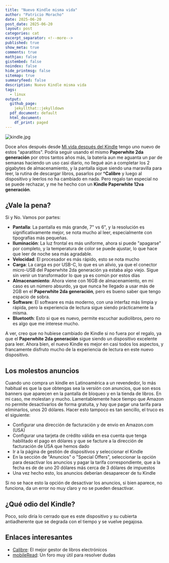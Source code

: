 ```yaml
---
title: "Nuevo Kindle misma vida"
author: "Patricio Moracho"
date: 2025-06-20
post_date: 2025-06-20
layout: post
categories: cat
excerpt_separator: <!--more-->
published: true
show_meta: true
comments: true
mathjax: false
gistembed: false
noindex: false
hide_printmsg: false
sitemap: true
summaryfeed: false
description: Nuevo Kindle misma vida
tags:
  - linux
output:
  github_page:
    jekyllthat::jekylldown
  pdf_document: default
  html_document:
    df_print: paged
---
```


![kindle.jpg]({{site.baseurl}}/images/2025/kindle-12.jpg)

Doce años después desde [Mi vida después del Kindle] tengo uno nuevo de estos
"aparatitos". Podría seguir usando el mismo **Paperwhite 2da generación** por
otros tantos años más, la batería aun me aguanta un par de semanas haciendo un
uso casi diario, no llegué aún a completar los 2 gigabytes de almacenamiento, y
la pantalla sigue siendo una maravilla para leer, la rutina de descargar libros,
pasarlos por ***Calibre** y luego al dispositivo y leerlos no ha cambiado en
nada. Pero regalo tan especial no se puede rechazar, y me he hecho con un
**Kindle Paperwhite 12va generación**.

## ¿Vale la pena?

Si y No. Vamos por partes:

* **Pantalla**: La pantalla es más grande, 7" vs 6", y la resolución es
  significativamente mejor, se nota mucho al leer, especialmente con tipografías
  más pequeñas.
* **Iluminación**: La luz frontal es más uniforme, ahora si puede "apagarse" por
  completo, y la temperatura de color se puede ajustar, lo que hace que leer de
  noche sea más agradable.
* **Velocidad**: El procesador es más rápido, esto se nota mucho
* **Carga**: La carga es por USB-C, lo que es un alivio, ya que el conector
  micro-USB del Paperwhite 2da generación ya estaba algo viejo. Sigue sin venir
  un transformador lo que ya es común por estos días
* **Almacenamiento**: Ahora viene con 16GB de almacenamiento, en mi caso es un
  número absurdo, ya que nunca he llegado a usar más de 2GB en el **Paperwhite 2da
  generación**, pero es bueno saber que tengo espacio de sobra.
* **Software**: El software es más moderno, con una interfaz más limpia y
  rápida, pero la experiencia de lectura sigue siendo prácticamente la misma.
* **Bluetooth**: Esto si que es nuevo, permite escuchar audiolibros, pero
  no es algo que me interese mucho.

A ver, creo que no hubiese cambiado de Kindle si no fuera por el regalo, ya que
el **Paperwhite 2da generación** sigue siendo un dispositivo excelente para leer. Ahora
bien, el nuevo Kindle es mejor en casi todos los aspectos, y francamente
disfruto mucho de la experiencia de lectura en este nuevo dispositivo. 

## Los molestos anuncios

Cuando uno compra un kindle en Latinoamérica a un revendedor, lo más habitual es
que la que obtengas sea la versión con anuncios, que son esos banners que
aparecen en la pantalla de bloqueo y en la tienda de libros. En mi caso, me
molestan y mucho. Lamentablemente hace tiempo que Amazon no permite
desactivarlos de forma gratuita, y hay que pagar una tarifa para eliminarlos,
unos 20 dólares. Hacer esto tampoco es tan sencillo, el truco es el siguiente:

* Configurar una dirección de facturación y de envío en Amazon.com (USA)
* Configurar una tarjeta de crédito válida en esa cuenta que tenga
  habilitado el pago en dólares y que se facture a la dirección de
  facturación de USA que hemos dado
* Ir a la página de gestión de dispositivos y seleccionar el Kindle
* En la sección de "Anuncios" o "Special Offers", seleccionar la opción para
  desactivar los anuncios y pagar la tarifa correspondiente, que a la fecha es de
  de uno 20 dólares más cerca de 3 dólares de impuestos
* Una vez hecho esto, los anuncios deberían desaparecer de tu Kindle

Si no se hace esto la opción de desactivar los anuncios, si bien aparece, no
funciona, da un error no muy claro y no se pueden desactivar.

## ¿Qué odio del Kindle?

Poco, solo diría lo cerrado que es este dispositivo y su cubierta antiadherente
que se degrada con el tiempo y se vuelve pegajosa.

## Enlaces interesantes

* [Calibre](https://calibre-ebook.com/): El mejor gestor de libros electrónicos
* [mobileRead](https://www.mobileread.com/forums/): Un foro muy útil para resolver dudas


[Mi vida después del Kindle]: {{site.baseurl}}/_posts/2016/2016-12-26-Mi-vida-despues-del-Kindle.md 